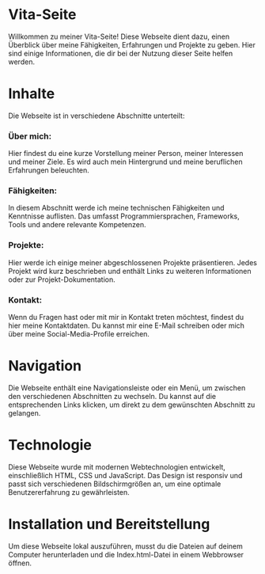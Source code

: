 # Vita-Seite
Willkommen zu meiner Vita-Seite! Diese Webseite dient dazu, einen Überblick über meine Fähigkeiten, Erfahrungen und Projekte zu geben. Hier sind einige Informationen, die dir bei der Nutzung dieser Seite helfen werden.

# Inhalte
Die Webseite ist in verschiedene Abschnitte unterteilt:

### Über mich:
Hier findest du eine kurze Vorstellung meiner Person, meiner Interessen und meiner Ziele. Es wird auch mein Hintergrund und meine beruflichen Erfahrungen beleuchten.

### Fähigkeiten:
In diesem Abschnitt werde ich meine technischen Fähigkeiten und Kenntnisse auflisten. Das umfasst Programmiersprachen, Frameworks, Tools und andere relevante Kompetenzen.

### Projekte:
Hier werde ich einige meiner abgeschlossenen Projekte präsentieren. Jedes Projekt wird kurz beschrieben und enthält Links zu weiteren Informationen oder zur Projekt-Dokumentation.

### Kontakt:
Wenn du Fragen hast oder mit mir in Kontakt treten möchtest, findest du hier meine Kontaktdaten. Du kannst mir eine E-Mail schreiben oder mich über meine Social-Media-Profile erreichen.

# Navigation
Die Webseite enthält eine Navigationsleiste oder ein Menü, um zwischen den verschiedenen Abschnitten zu wechseln. Du kannst auf die entsprechenden Links klicken, um direkt zu dem gewünschten Abschnitt zu gelangen.

# Technologie
Diese Webseite wurde mit modernen Webtechnologien entwickelt, einschließlich HTML, CSS und JavaScript. Das Design ist responsiv und passt sich verschiedenen Bildschirmgrößen an, um eine optimale Benutzererfahrung zu gewährleisten.

# Installation und Bereitstellung
Um diese Webseite lokal auszuführen, musst du die Dateien auf deinem Computer herunterladen und die Index.html-Datei in einem Webbrowser öffnen.